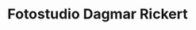 ---
title: "Fotostudio Dagmar Rickert"
url: /aschaffenburg/fotostudio-dagmar-rickert/
shop: Foto
---